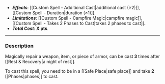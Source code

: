 - ***Effects***: [[Custom Spell - Additional Cast|additional cast (×2)]], [[Custom Spell - Duration|duration (×1)]].
- ***Limitations***: [[Custom Spell - Campfire Magic|campfire magic]], [[Custom Spell - Takes 2 Phases to Cast|takes 2 phases to cast]]. 
- ***Total Cost***: **X pts**.
----
### Description
Magically repair a weapon, item, or piece of armor, can be cast **3** times after [[Rest & Recovery|a night of rest]].

To cast this spell, you need to be in a [[Safe Place|safe place]] and take **2** [[Phases|phases]] to cast.
